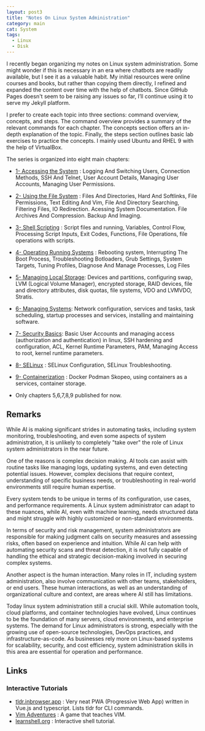 ```yaml
---
layout: post3
title: "Notes On Linux System Administration"
category: main
cat: System
tags:
  - Linux
  - Disk
---
```


I recently began organizing my notes on Linux system administration. Some might wonder if this is necessary in an era where chatbots are readily available, but I see it as a valuable habit. My initial resources were online courses and books, but rather than copying them directly, I refined and expanded the content over time with the help of chatbots. Since GitHub Pages doesn't seem to be raising any issues so far, I’ll continue using it to serve my Jekyll platform.

I prefer to create each topic into three sections: command overview, concepts, and steps. The command overview provides a summary of the relevant commands for each chapter. The concepts section offers an in-depth explanation of the topic. Finally, the steps section outlines basic lab exercises to practice the concepts. I mainly used Ubuntu and RHEL 9 with the help of VirtualBox.

The series is organized into eight main chapters:

* [1- Accessing the System](/operating-running-systems) : Logging And Switching Users, Connection Methods, SSH And Telnet, User Account Details, Managing User Accounts, Managing User Permissions.
* [2- Using the File System](/operating-running-systems) : Files And Directories, Hard And Softlinks, File Permissions, Text Editing And Vim, File And Directory Searching, Filtering Files, IO Redirection.  Acessing System Documentation. File Archives And Compression. Backup And Imaging.
* [3- Shell Scripting](/operating-running-systems) : Script files and running, Variables, Control Flow, Processing Script Inputs, Exit Codes, Functions, File Operations, file operations with scripts.
* [4- Operating Running Systems](/operating-running-systems) :  Rebooting system, Interrupting The Boot Process,  Troubleshooting Botloaders, Grub Settings,  System Targets, Tuning Profiles, Diagnose And Manage Processes, Log Files
* [5- Managing Local Storage](/managing-local-storage): Devices and partitions, configuring swap, LVM (Logical Volume Manager), encrypted storage, RAID devices, file and directory attributes, disk quotas, file systems, VDO and LVMVDO, Stratis.
* [6- Managing Systems](/managing-systems): Network configuration, services and tasks, task scheduling, startup processes and services, installing and maintaining software.
* [7- Security Basics](/security-basics): Basic User Accounts and managing access (authorization and authentication) in linux, SSH hardening and configuration, ACL, Kernel Runtime Parameters, PAM, Managing Access to root, kernel runtime parameters.
* [8- SELinux](/selinux) : SELinux Configuration, SELinux Troubleshooting. 
* [9- Containerization](/containerization) : Docker Podman Skopeo, using containers as a services, container storage.

* Only chapters 5,6,7,8,9 published for now.

## Remarks

While AI is making significant strides in automating tasks, including system monitoring, troubleshooting, and even some aspects of system administration, it is unlikely to completely "take over" the role of Linux system administrators in the near future.

One of the reasons is complex decision making. AI tools can assist with routine tasks like managing logs, updating systems, and even detecting potential issues. However, complex decisions that require context, understanding of specific business needs, or troubleshooting in real-world environments still require human expertise.

Every system tends to be unique in terms of its configuration, use cases, and performance requirements. A Linux system administrator can adapt to these nuances, while AI, even with machine learning, needs structured data and might struggle with highly customized or non-standard environments.

In terms of security and risk management, system administrators are responsible for making judgment calls on security measures and assessing risks, often based on experience and intuition. While AI can help with automating security scans and threat detection, it is not fully capable of handling the ethical and strategic decision-making involved in securing complex systems.

Another aspect is the human interaction. Many roles in IT, including system administration, also involve communication with other teams, stakeholders, or end users. These human interactions, as well as an understanding of organizational culture and context, are areas where AI still has limitations.

Today linux system administration still a crucial skill. While automation tools, cloud platforms, and container technologies have evolved, Linux continues to be the foundation of many servers, cloud environments, and enterprise systems. The demand for Linux administrators is strong, especially with the growing use of open-source technologies, DevOps practices, and infrastructure-as-code. As businesses rely more on Linux-based systems for scalability, security, and cost efficiency, system administration skills in this area are essential for operation and performance.

## Links

### Interactive Tutorials

* [tldr.inbrowser.app](https://tldr.inbrowser.app/) : Very neat PWA (Progressive Web App) written in Vue.js and typescript. Lists tldr for CLI commands.
* [Vim Adventures](https://vim-adventures.com/) : A game that teaches VIM.
* [learnshell.org](https://www.learnshell.org/) : Interactive shell tutorial.

